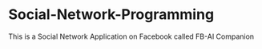 # Social-Network-Programming
This is a Social Network Application on Facebook called FB-AI Companion
